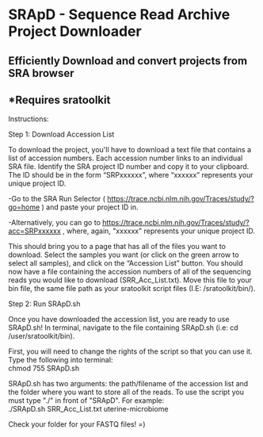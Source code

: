 # SRApD - Sequence Read Archive Project Downloader
## Efficiently Download and convert projects from SRA browser
## *Requires sratoolkit

Instructions:

Step 1: Download Accession List

To download the project, you'll have to download a text file that contains a list of accession numbers. Each accession number links to an individual SRA file. Identify the SRA project ID number and copy it to your clipboard. The ID should be in the form “SRPxxxxxx”, where “xxxxxx” represents your unique project ID. 

-Go to the SRA Run Selector ( https://trace.ncbi.nlm.nih.gov/Traces/study/?go=home ) and paste your project ID in. 

-Alternatively, you can go to https://trace.ncbi.nlm.nih.gov/Traces/study/?acc=SRPxxxxxx , where, again, "xxxxxx" represents your unique project ID. 

This should bring you to a page that has all of the files you want to download. Select the samples you want (or click on the green arrow to select all samples), and click on the “Accession List” button. You should now have a file containing the accession numbers of all of the sequencing reads you would like to download (SRR_Acc_List.txt). Move this file to your bin file, the same file path as your sratoolkit script files (I.E: /sratoolkit/bin/). 

Step 2: Run SRApD.sh

Once you have downloaded the accession list, you are ready to use SRApD.sh! In terminal, navigate to the file containing SRApD.sh (i.e: cd /user/sratoolkit/bin).

First, you will need to change the rights of the script so that you can use it. Type the following into terminal: <br />
chmod 755 SRApD.sh <br />

SRApD.sh has two arguments: the path/filename of the accession list and the folder where you want to store all of the reads. To use the script you must type "./" in front of "SRApD". For example: <br />
./SRApD.sh SRR_Acc_List.txt uterine-microbiome <br />

Check your folder for your FASTQ files! =) 
